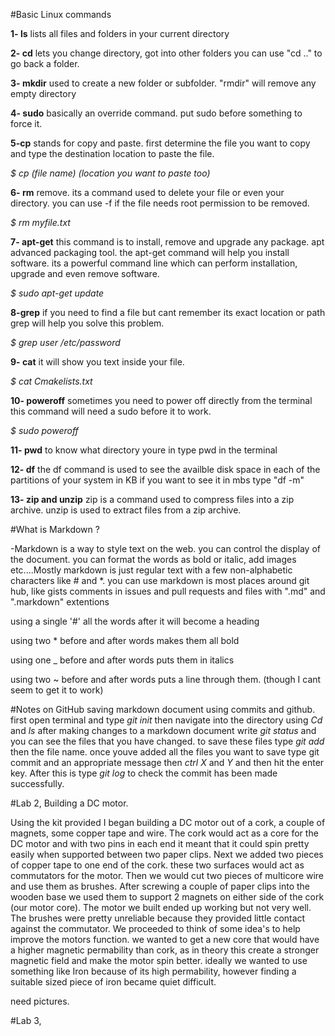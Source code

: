#Basic Linux commands

**1- ls**
lists all files and folders in your current directory

**2- cd**
lets you change directory, got into other folders you can use "cd .." to go back a folder.

**3- mkdir** 
used to create a new folder or subfolder. "rmdir" will remove any empty directory

**4- sudo**
basically an override command. put sudo before something to force it.

**5-cp**
stands for copy and paste. first determine the file you want to copy and type the destination location to paste the file.

_$ cp (file name) (location you want to paste too)_

**6- rm**
remove. its a command used to delete your file or even your directory. you can use -f if the file needs root permission to be removed. 

_$ rm myfile.txt_

**7- apt-get**
this command is to install, remove and upgrade any package. apt advanced packaging tool. the 
apt-get command will help you install software. its a powerful command line which can perform installation, upgrade and even remove software.

_$ sudo apt-get update_

**8-grep**
if you need to find a file but cant remember its exact location or path grep will help you solve this problem.

_$ grep user /etc/password_

**9- cat**
it will show you text inside your file.

_$ cat Cmakelists.txt_

**10- poweroff**
sometimes you need to power off directly from the terminal this command will need a sudo before it to work.

_$ sudo poweroff_

**11- pwd** 
to know what directory youre in type pwd in the terminal

**12- df**
the df command is used to see the availble disk space in each of the partitions of your system in KB if you want to see it in mbs type "df -m"

**13- zip and unzip**
zip is a command used to compress files into a zip archive. unzip is used to extract files from a zip archive.


#What is Markdown ?

-Markdown is a way to style text on the web. you can control the display of the document. you can format the words as bold or italic, add images etc....Mostly markdown is just regular text with a few non-alphabetic characters like # and *. you can use markdown is most places around git hub, like gists comments in issues and pull requests and files with ".md" and ".markdown" extentions

using a single '#' all the words after it will become a heading

using two * before and after words makes them all bold

using one _ before and after words puts them in italics

using two ~ before and after words puts a line through them. (though I cant seem to get it to work)

#Notes on GitHub
saving markdown document using commits and github.
first open terminal and type  _git init_ then navigate into the directory using _Cd_ and _ls_ after making changes to a markdown document  write _git status_ and you can see the files that you have changed. to save these files type _git add_ then the file name. once youve added all the files you want to save type git commit and an appropriate message then _ctrl X_ and _Y_ and then hit the enter key. After this is type _git log_ to check the commit has been made successfully.

#Lab 2, Building a DC motor.

Using the kit provided I began building a DC motor out of a cork, a couple of magnets, some copper tape and wire. The cork would act as a core for the DC motor and with two pins in each end it meant that it could spin pretty easily when supported between two paper clips. Next we added two pieces of copper tape to one end of the cork. these two surfaces would act as commutators for the motor. Then we would cut two pieces of multicore wire and use them as brushes. After screwing a couple of paper clips into the wooden base we used them to support 2 magnets on either side of the cork (our motor core). The motor we built ended up working but not very well. The brushes were pretty unreliable because they provided little contact against the commutator. We proceeded to think of some idea's to help improve the motors function. we wanted to get a new core that would have a higher magnetic permability than cork, as in theory this create a stronger magnetic field and make the motor spin better. ideally we wanted to use something like Iron because of its high permability, however finding a suitable sized piece of iron became quiet difficult. 

need pictures.

#Lab 3, 





